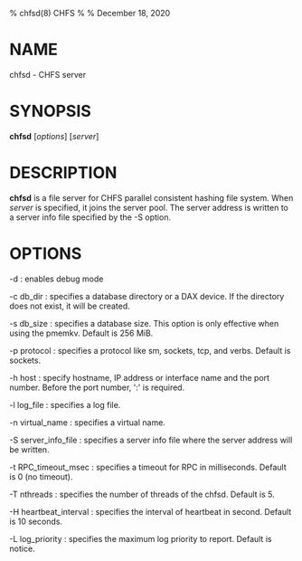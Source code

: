 % chfsd(8) CHFS
%
% December 18, 2020

# NAME
chfsd - CHFS server

# SYNOPSIS
**chfsd** [_options_] [_server_]

# DESCRIPTION
**chfsd** is a file server for CHFS parallel consistent hashing file system.  When _server_ is specified, it joins the server pool.  The server address is written to a server info file specified by the -S option.

# OPTIONS
-d
: enables debug mode

-c db_dir
: specifies a database directory or a DAX device.  If the directory does not exist, it will be created.

-s db_size
: specifies a database size.  This option is only effective when using the pmemkv.  Default is 256 MiB.

-p protocol
: specifies a protocol like sm, sockets, tcp, and verbs.  Default is sockets.

-h host
: specify hostname, IP address or interface name and the port number.  Before the port number, ':' is required.

-l log_file
: specifies a log file.

-n virtual_name
: specifies a virtual name.

-S server_info_file
: specifies a server info file where the server address will be written.

-t RPC_timeout_msec
: specifies a timeout for RPC in milliseconds.  Default is 0 (no timeout).

-T nthreads
: specifies the number of threads of the chfsd.  Default is 5.

-H heartbeat_interval
: specifies the interval of heartbeat in second.  Default is 10 seconds.

-L log_priority
: specifies the maximum log priority to report.  Default is notice.
